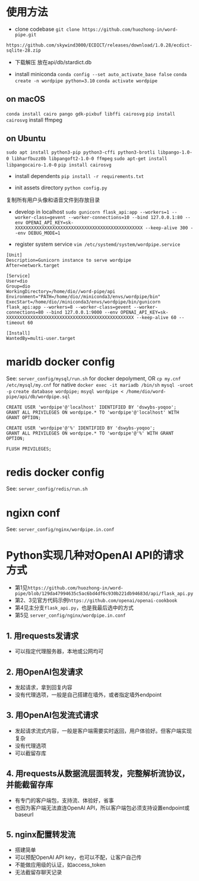 # 使用方法

- clone codebase
`git clone https://github.com/huozhong-in/word-pipe.git`


`https://github.com/skywind3000/ECDICT/releases/download/1.0.28/ecdict-sqlite-28.zip`
- 下载解压 放在api/db/stardict.db


- install miniconda
`conda config --set auto_activate_base false`
`conda create -n wordpipe python=3.10`
`conda activate wordpipe`

## on macOS 
`conda install cairo pango gdk-pixbuf libffi cairosvg` 
`pip install cairosvg`
install ffmpeg

## on Ubuntu 
`sudo apt install python3-pip python3-cffi python3-brotli libpango-1.0-0 libharfbuzz0b libpangoft2-1.0-0 ffmpeg` 
`sudo apt-get install libpangocairo-1.0-0` 
`pip install cairosvg`

- install dependents
`pip install -r requirements.txt`

- init assets directory
`python config.py`

复制所有用户头像和语音文件到存放目录 

- develop in localhost
`sudo gunicorn flask_api:app --workers=1 --worker-class=gevent --worker-connections=10 --bind 127.0.0.1:80 --env OPENAI_API_KEY=sk-XXXXXXXXXXXXXXXXXXXXXXXXXXXXXXXXXXXXXXXXXXXXXXXX --keep-alive 300 --env DEBUG_MODE=1`

- register system service
`vim /etc/systemd/system/wordpipe.service`
```
[Unit]
Description=Gunicorn instance to serve wordpipe
After=network.target

[Service]
User=dio
Group=dio
WorkingDirectory=/home/dio//word-pipe/api
Environment="PATH=/home/dio//miniconda3/envs/wordpipe/bin"
ExecStart=/home/dio//miniconda3/envs/wordpipe/bin/gunicorn flask_api:app --workers=8 --worker-class=gevent --worker-connections=80 --bind 127.0.0.1:9000 --env OPENAI_API_KEY=sk-XXXXXXXXXXXXXXXXXXXXXXXXXXXXXXXXXXXXXXXXXXXXXXXX --keep-alive 60 --timeout 60

[Install]
WantedBy=multi-user.target
```

# maridb docker config

See: `server_config/mysql/run.sh` for docker depolyment, OR `cp my.cnf /etc/mysql/my.cnf` for native
`docker exec -it mariadb /bin/sh`
`mysql -uroot -p`
`create database wordpipe;`
`msyql wordpipe < /home/dio/word-pipe/api/db/wordpipe.sql`
```
CREATE USER 'wordpipe'@'localhost' IDENTIFIED BY 'dswybs-yoqoo';
GRANT ALL PRIVILEGES ON wordpipe.* TO 'wordpipe'@'localhost' WITH GRANT OPTION;

CREATE USER 'wordpipe'@'%' IDENTIFIED BY 'dswybs-yoqoo';
GRANT ALL PRIVILEGES ON wordpipe.* TO 'wordpipe'@'%' WITH GRANT OPTION;

FLUSH PRIVILEGES;
```

# redis docker config
See: `server_config/redis/run.sh`

# ngixn conf 
See: `server_config/nginx/wordpipe.in.conf`

# Python实现几种对OpenAI API的请求方式
- 第1见`https://github.com/huozhong-in/word-pipe/blob/129da47994635c5ac6bd4df6c930b221db94683d/api/flask_api.py`
- 第2、3见官方代码示例`https://github.com/openai/openai-cookbook`
- 第4见主分支`flask_api.py`，也是我最后选中的方式
- 第5见 `server_config/nginx/wordpipe.in.conf`

## 1. 用requests发请求
- 可以指定代理服务器，本地或公网均可
## 2. 用OpenAI包发请求
- 发起请求，拿到回复内容
- 没有代理选项，一般是自己搭建在墙外，或者指定墙外endpoint
## 3. 用OpenAI包发流式请求
- 发起请求流式内容，一般是客户端需要实时返回，用户体验好。但客户端实现复杂
- 没有代理选项
- 可以截留存库
## 4. 用requests从数据流层面转发，完整解析流协议，并能截留存库
- 有专门的客户端包，支持流、体验好，省事
- 也因为客户端无法直连OpenAI API，所以客户端包必须支持设置endpoint或baseurl
## 5. nginx配置转发流
- 搭建简单
- 可以预配OpenAI API key，也可以不配，让客户自己传
- 不能做应用级的认证，如access_token
- 无法截留存聊天记录

